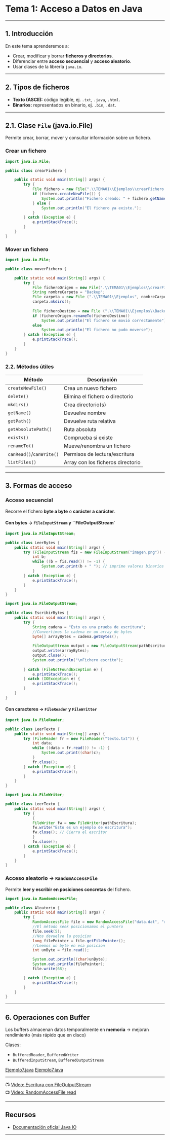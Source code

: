 
# Tema 1: Acceso a Datos en Java

---

## 1. Introducción
En este tema aprenderemos a:
- Crear, modificar y borrar **ficheros y directorios**.
- Diferenciar entre **acceso secuencial** y **acceso aleatorio**.
- Usar clases de la librería `java.io`.

---

## 2. Tipos de ficheros
- **Texto (ASCII):** código legible, ej. `.txt`, `.java`, `.html`.
- **Binarios:** representados en binario, ej. `.bin`, `.dat`.

---

## 2.1. Clase `File` (java.io.File)
Permite crear, borrar, mover y consultar información sobre un fichero.

### Crear un fichero
```java
import java.io.File;

public class crearFichero {

    public static void main(String[] args) {
        try {
            File fichero = new File(".\\TEMA01\\Ejemplos\\crearFichero.txt");
            if (fichero.createNewFile()) {
                System.out.println("Fichero creado: " + fichero.getName());
            } else {
                System.out.println("El fichero ya existe.");
            }
        } catch (Exception e) {
            e.printStackTrace();
        }
    }
}
```

### Mover un fichero
```java
import java.io.File;

public class moverFichero {

    public static void main(String[] args) {
        try {
            File ficheroOrigen = new File(".\\TEMA01\\Ejemplos\\crearFichero.txt");
            String nombreCarpeta = "Backup";
            File carpeta = new File (".\\TEMA01\\Ejemplos", nombreCarpeta);
            carpeta.mkdirs();
            
            File ficheroDestino = new File (".\\TEMA01\\Ejemplos\\Backup\\fichero_movido.txt");
            if (ficheroOrigen.renameTo(ficheroDestino))
                System.out.println("El fichero se movió correctamente");
            else
                System.out.println("El fichero no pudo moverse");
        } catch (Exception e) {
            e.printStackTrace();
        }
    }
}
```

### 2.2. Métodos útiles
| Método               | Descripción                            |
|----------------------|----------------------------------------|
| `createNewFile()`    | Crea un nuevo fichero                  |
| `delete()`           | Elimina el fichero o directorio        |
| `mkdirs()`           | Crea directorio(s)                     |
| `getName()`          | Devuelve nombre                        |
| `getPath()`          | Devuelve ruta relativa                 |
| `getAbsolutePath()`  | Ruta absoluta                          |
| `exists()`           | Comprueba si existe                    |
| `renameTo()`   | Mueve/renombra un fichero              |
| `canRead()`/`canWrite()` | Permisos de lectura/escritura       |
| `listFiles()`        | Array con los ficheros directorio       |

---

## 3. Formas de acceso

### Acceso secuencial
Recorre el fichero **byte a byte** o **carácter a carácter**.

#### Con bytes → `FileInputStream` y ``FileOutputStream`
```java
import java.io.FileInputStream;

public class LeerBytes {
    public static void main(String[] args) {
        try (FileInputStream fis = new FileInputStream("imagen.png")) {
            int b;
            while ((b = fis.read()) != -1) {
                System.out.print(b + " "); // imprime valores binarios
            }
        } catch (Exception e) {
            e.printStackTrace();
        }
    }
}
```

```java
import java.io.FileOutputStream;

public class EscribirBytes {
    public static void main(String[] args) {
        try {
            String cadena = "Esto es una prueba de escritura";
            //Convertimos la cadena en un array de bytes
            byte[] arrayBytes = cadena.getBytes();
            
            FileOutputStream output = new FileOutputStream(pathEscritura);
            output.write(arrayBytes);
            output.close();
            System.out.println("\nFichero escrito");  
        
        } catch (FileNotFoundException e) {
            e.printStackTrace();
        } catch (IOException e) {
            e.printStackTrace();
        }
    }
}
```


#### Con caracteres → `FileReader` y `FileWritter`
```java
import java.io.FileReader;

public class LeerTexto {
    public static void main(String[] args) {
        try (FileReader fr = new FileReader("texto.txt")) {
            int data;
            while ((data = fr.read()) != -1) {
                System.out.print((char)c);
            }
            fr.close();
        } catch (Exception e) {
            e.printStackTrace();
        }
    }
}
```

```java
import java.io.FileWriter;

public class LeerTexto {
    public static void main(String[] args) {
        try {
            {
            FileWriter fw = new FileWriter(pathEscritura);
            fw.write("Esto es un ejemplo de escritura");
            fw.close(); // Cierra el escritor
            }
            fw.close();
        } catch (Exception e) {
            e.printStackTrace();
        }
    }
}
```

### Acceso aleatorio → `RandomAccessFile`
Permite **leer y escribir en posiciones concretas** del fichero.

```java
import java.io.RandomAccessFile;

public class Aleatorio {
    public static void main(String[] args) {
        try {
            RandomAccessFile file = new RandomAccessFile("data.dat", "rw"); 
            //El método seek posicionamos el puntero
            file.seek(5);
            //Nos devuelve la posicion
            long filePointer = file.getFilePointer();
            //Leemos un byte en esa posicion
            int unByte = file.read();

            System.out.println((char)unByte);
            System.out.println(filePointer);
            file.write(68);

        } catch (Exception e) {
            e.printStackTrace();
        }
    }
}
```

---

## 6. Operaciones con Buffer
Los buffers almacenan datos temporalmente en **memoria** → mejoran rendimiento (más rápido que en disco)

Clases:
- `BufferedReader`, `BufferedWriter`
- `BufferedInputStream`, `BufferedOutputStream`


[Ejemplo7.java](./Ejemplos/Ejemplo7.java)
<a href="./Ejemplos/Ejemplo7.java" target="_blank">Ejemplo7.java</a>


---

📺 [Vídeo: Escritura con FileOutputStream](https://bit.ly/2U3CBQX)  
📺 [Vídeo: RandomAccessFile read](https://bit.ly/2MqSY66)  

---

## Recursos
- [Documentación oficial Java IO](https://docs.oracle.com/javase/8/docs/api/?java/io)  

---